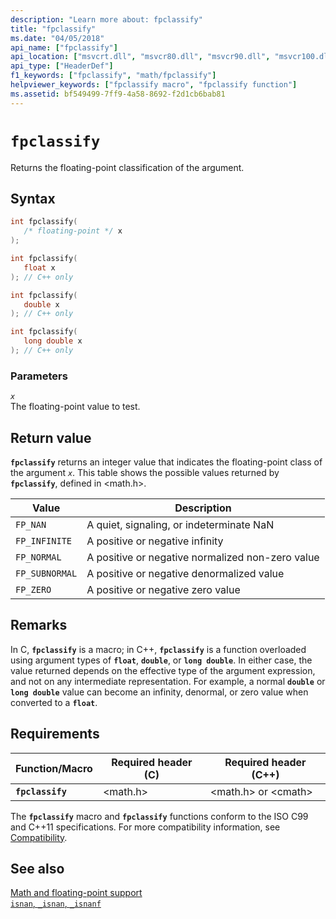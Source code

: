 ```yaml
---
description: "Learn more about: fpclassify"
title: "fpclassify"
ms.date: "04/05/2018"
api_name: ["fpclassify"]
api_location: ["msvcrt.dll", "msvcr80.dll", "msvcr90.dll", "msvcr100.dll", "msvcr100_clr0400.dll", "msvcr110.dll", "msvcr110_clr0400.dll", "msvcr120.dll", "msvcr120_clr0400.dll", "ucrtbase.dll"]
api_type: ["HeaderDef"]
f1_keywords: ["fpclassify", "math/fpclassify"]
helpviewer_keywords: ["fpclassify macro", "fpclassify function"]
ms.assetid: bf549499-7ff9-4a58-8692-f2d1cb6bab81
---
```

# `fpclassify`

Returns the floating-point classification of the argument.

## Syntax

```C
int fpclassify(
   /* floating-point */ x
);

int fpclassify(
   float x
); // C++ only

int fpclassify(
   double x
); // C++ only

int fpclassify(
   long double x
); // C++ only
```

### Parameters

*`x`*\
The floating-point value to test.

## Return value

**`fpclassify`** returns an integer value that indicates the floating-point class of the argument *`x`*. This table shows the possible values returned by **`fpclassify`**, defined in \<math.h>.

|Value|Description|
|-----------|-----------------|
|`FP_NAN`|A quiet, signaling, or indeterminate NaN|
|`FP_INFINITE`|A positive or negative infinity|
|`FP_NORMAL`|A positive or negative normalized non-zero value|
|`FP_SUBNORMAL`|A positive or negative denormalized value|
|`FP_ZERO`|A positive or negative zero value|

## Remarks

In C, **`fpclassify`** is a macro; in C++, **`fpclassify`** is a function overloaded using argument types of **`float`**, **`double`**, or **`long double`**. In either case, the value returned depends on the effective type of the argument expression, and not on any intermediate representation. For example, a normal **`double`** or **`long double`** value can become an infinity, denormal, or zero value when converted to a **`float`**.

## Requirements

|Function/Macro|Required header (C)|Required header (C++)|
|---------------------|---------------------------|-------------------------------|
|**`fpclassify`**|\<math.h>|\<math.h> or \<cmath>|

The **`fpclassify`** macro and **`fpclassify`** functions conform to the ISO C99 and C++11 specifications. For more compatibility information, see [Compatibility](../compatibility.md).

## See also

[Math and floating-point support](../floating-point-support.md)\
[`isnan`, `_isnan`, `_isnanf`](isnan-isnan-isnanf.md)
